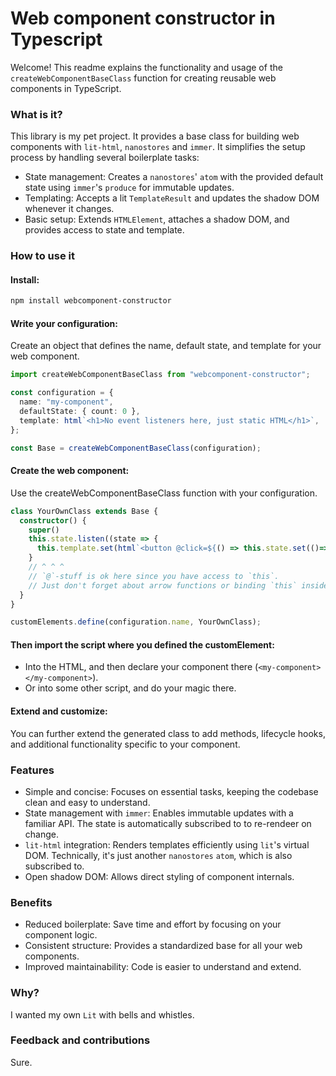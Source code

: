 # Web component constructor in Typescript
Welcome! This readme explains the functionality and usage of the `createWebComponentBaseClass` function for creating reusable web components in TypeScript.

### What is it?
This library is my pet project. It provides a base class for building web components with `lit-html`, `nanostores` and `immer`. It simplifies the setup process by handling several boilerplate tasks:

- State management: Creates a `nanostores`' `atom` with the provided default state using `immer`'s `produce` for immutable updates.
- Templating: Accepts a lit `TemplateResult` and updates the shadow DOM whenever it changes.
- Basic setup: Extends `HTMLElement`, attaches a shadow DOM, and provides access to state and template.

### How to use it

#### Install:
```bash
npm install webcomponent-constructor
```

#### Write your configuration:
Create an object that defines the name, default state, and template for your web component.

```ts
import createWebComponentBaseClass from "webcomponent-constructor";

const configuration = {
  name: "my-component",
  defaultState: { count: 0 },
  template: html`<h1>No event listeners here, just static HTML</h1>`,
};

const Base = createWebComponentBaseClass(configuration);
```

#### Create the web component:
Use the createWebComponentBaseClass function with your configuration.

```ts
class YourOwnClass extends Base {
  constructor() {
    super()
    this.state.listen((state => {
      this.template.set(html`<button @click=${() => this.state.set(()=>({ count: state.count + 1 }))}>Click Me: ${state.count}</button>`)
    }
    // ^ ^ ^
    // `@`-stuff is ok here since you have access to `this`.
    // Just don't forget about arrow functions or binding `this` inside the listeners.
  }
}

customElements.define(configuration.name, YourOwnClass);
```

#### Then import the script where you defined the customElement:
- Into the HTML, and then declare your component there (`<my-component></my-component>`).
- Or into some other script, and do your magic there.

#### Extend and customize:
You can further extend the generated class to add methods, lifecycle hooks, and additional functionality specific to your component.

### Features
- Simple and concise: Focuses on essential tasks, keeping the codebase clean and easy to understand.
- State management with `immer`: Enables immutable updates with a familiar API. The state is automatically subscribed to to re-rendeer on change.
- `lit-html` integration: Renders templates efficiently using `lit`'s virtual DOM. Technically, it's just another `nanostores` `atom`, which is also subscribed to.
- Open shadow DOM: Allows direct styling of component internals.

### Benefits
- Reduced boilerplate: Save time and effort by focusing on your component logic.
- Consistent structure: Provides a standardized base for all your web components.
- Improved maintainability: Code is easier to understand and extend.

### Why?
I wanted my own `Lit` with bells and whistles.

### Feedback and contributions
Sure.
